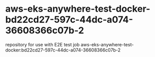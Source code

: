 # aws-eks-anywhere-test-docker-bd22cd27-597c-44dc-a074-36608366c07b-2
repository for use with E2E test job aws-eks-anywhere-test-docker:bd22cd27-597c-44dc-a074-36608366c07b-2
